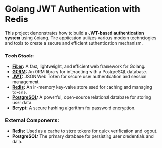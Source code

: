 # Golang JWT Authentication with Redis

This project demonstrates how to build a **JWT-based authentication system** using Golang. The application utilizes various modern technologies and tools to create a secure and efficient authentication mechanism.

### Tech Stack:

- **[Fiber](https://gofiber.io/):** A fast, lightweight, and efficient web framework for Golang.
- **[GORM](https://gorm.io/):** An ORM library for interacting with a PostgreSQL database.
- **[JWT](https://jwt.io/):** JSON Web Token for secure user authentication and session management.
- **[Redis](https://redis.io/):** An in-memory key-value store used for caching and managing tokens.
- **[PostgreSQL](https://www.postgresql.org/):** A powerful, open-source relational database for storing user data.
- **[Bcrypt](https://pkg.go.dev/golang.org/x/crypto/bcrypt):** A secure hashing algorithm for password encryption.

### External Components:

- **Redis:** Used as a cache to store tokens for quick verification and logout.
- **PostgreSQL:** The primary database for persisting user credentials and data.
